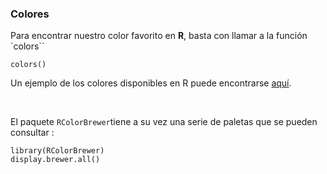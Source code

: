 ### Colores
Para encontrar nuestro color favorito en **R**, basta con llamar a la función `colors``
```{r]
colors()
```

Un ejemplo de los colores disponibles en R puede encontrarse [aquí](Rcolor.pdf).  

<br>
  
  
El paquete `RColorBrewer`tiene a su vez una serie de paletas que se pueden consultar : 
```{r}
library(RColorBrewer)
display.brewer.all()
```

